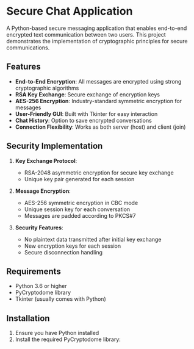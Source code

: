 # Secure Chat Application

A Python-based secure messaging application that enables end-to-end encrypted text communication between two users. This project demonstrates the implementation of cryptographic principles for secure communications.

## Features

- **End-to-End Encryption**: All messages are encrypted using strong cryptographic algorithms
- **RSA Key Exchange**: Secure exchange of encryption keys
- **AES-256 Encryption**: Industry-standard symmetric encryption for messages
- **User-Friendly GUI**: Built with Tkinter for easy interaction
- **Chat History**: Option to save encrypted conversations
- **Connection Flexibility**: Works as both server (host) and client (join)

## Security Implementation

1. **Key Exchange Protocol**:
   - RSA-2048 asymmetric encryption for secure key exchange
   - Unique key pair generated for each session

2. **Message Encryption**:
   - AES-256 symmetric encryption in CBC mode
   - Unique session key for each conversation
   - Messages are padded according to PKCS#7

3. **Security Features**:
   - No plaintext data transmitted after initial key exchange
   - New encryption keys for each session
   - Secure disconnection handling

## Requirements

- Python 3.6 or higher
- PyCryptodome library
- Tkinter (usually comes with Python)

## Installation

1. Ensure you have Python installed
2. Install the required PyCryptodome library: